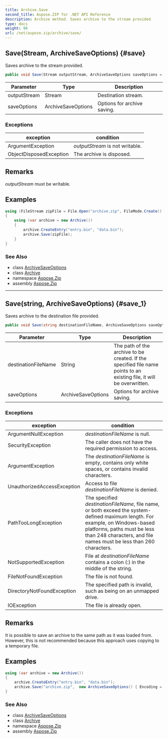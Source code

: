 ```yaml
---
title: Archive.Save
second_title: Aspose.ZIP for .NET API Reference
description: Archive method. Saves archive to the stream provided
type: docs
weight: 90
url: /net/aspose.zip/archive/save/
---
```

## Save(Stream, ArchiveSaveOptions) {#save}

Saves archive to the stream provided.

```csharp
public void Save(Stream outputStream, ArchiveSaveOptions saveOptions = null)
```

| Parameter | Type | Description |
| --- | --- | --- |
| outputStream | Stream | Destination stream. |
| saveOptions | ArchiveSaveOptions | Options for archive saving. |

### Exceptions

| exception | condition |
| --- | --- |
| ArgumentException | *outputStream* is not writable. |
| ObjectDisposedException | The archive is disposed. |

## Remarks

*outputStream* must be writable.

## Examples

```csharp
using (FileStream zipFile = File.Open("archive.zip", FileMode.Create))
{
    using (var archive = new Archive())
    {
        archive.CreateEntry("entry.bin", "data.bin");
        archive.Save(zipFile);
    }
}
```

### See Also

* class [ArchiveSaveOptions](../../../aspose.zip.saving/archivesaveoptions/)
* class [Archive](../)
* namespace [Aspose.Zip](../../archive/)
* assembly [Aspose.Zip](../../../)

---

## Save(string, ArchiveSaveOptions) {#save_1}

Saves archive to the destination file provided.

```csharp
public void Save(string destinationFileName, ArchiveSaveOptions saveOptions = null)
```

| Parameter | Type | Description |
| --- | --- | --- |
| destinationFileName | String | The path of the archive to be created. If the specified file name points to an existing file, it will be overwritten. |
| saveOptions | ArchiveSaveOptions | Options for archive saving. |

### Exceptions

| exception | condition |
| --- | --- |
| ArgumentNullException | *destinationFileName* is null. |
| SecurityException | The caller does not have the required permission to access. |
| ArgumentException | The *destinationFileName* is empty, contains only white spaces, or contains invalid characters. |
| UnauthorizedAccessException | Access to file *destinationFileName* is denied. |
| PathTooLongException | The specified *destinationFileName*, file name, or both exceed the system-defined maximum length. For example, on Windows-based platforms, paths must be less than 248 characters, and file names must be less than 260 characters. |
| NotSupportedException | File at *destinationFileName* contains a colon (:) in the middle of the string. |
| FileNotFoundException | The file is not found. |
| DirectoryNotFoundException | The specified path is invalid, such as being on an unmapped drive. |
| IOException | The file is already open. |

## Remarks

It is possible to save an archive to the same path as it was loaded from. However, this is not recommended because this approach uses copying to a temporary file.

## Examples

```csharp
using (var archive = new Archive())
{
    archive.CreateEntry("entry.bin", "data.bin");
    archive.Save("archive.zip",  new ArchiveSaveOptions() { Encoding = Encoding.ASCII });
}
```

### See Also

* class [ArchiveSaveOptions](../../../aspose.zip.saving/archivesaveoptions/)
* class [Archive](../)
* namespace [Aspose.Zip](../../archive/)
* assembly [Aspose.Zip](../../../)


